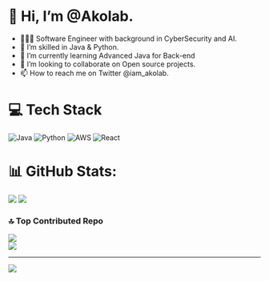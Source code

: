 # 👋 Hi, I’m @Akolab.
- 👩🏻‍💻 Software Engineer with background in CyberSecurity and AI.
- 👀 I’m skilled in Java & Python.
- 🌱 I’m currently learning Advanced Java for Back-end
- 💞️ I’m looking to collaborate on Open source projects.
- 📫 How to reach me on Twitter @iam_akolab.

# 💻 Tech Stack
![Java](https://img.shields.io/badge/java-%23ED8B00.svg?style=for-the-badge&logo=openjdk&logoColor=white)
![Python](https://img.shields.io/badge/python-3670A0?style=for-the-badge&logo=python&logoColor=ffdd54)
![AWS](https://img.shields.io/badge/AWS-%23FF9900.svg?style=for-the-badge&logo=amazon-aws&logoColor=white)
![React](https://img.shields.io/badge/react-%2320232a.svg?style=for-the-badge&logo=react&logoColor=%2361DAFB)

<!-- ![JavaScript](https://img.shields.io/badge/javascript-%23323330.svg?style=for-the-badge&logo=javascript&logoColor=%23F7DF1E) -->

<!-- GitHub stats from https://github.com/anuraghazra/github-readme-stats -->
# 📊 GitHub Stats:
![](https://github-readme-stats.vercel.app/api?username=iamAkolab&theme=dark&hide_border=false&include_all_commits=false&count_private=false)
![](https://nirzak-streak-stats.vercel.app/?user=iamAkolab&theme=radical&hide_border=false)<br/>


### 🔝 Top Contributed Repo
![](https://github-readme-stats.vercel.app/api/top-langs/?username=iamAkolab&theme=dark&hide_border=false&include_all_commits=false&count_private=false&layout=compact)<br/>
![](https://github-contributor-stats.vercel.app/api?username=iamAkolab&limit=5&theme=dark&combine_all_yearly_contributions=true)

---
[![](https://visitcount.itsvg.in/api?id=iamAkolab&icon=0&color=0)](https://visitcount.itsvg.in)



<!---
iamAkolab/iamAkolab is a ✨ special ✨ repository because its `README.md` (this file) appears on your GitHub profile.
You can click the Preview link to take a look at your changes.
--->
